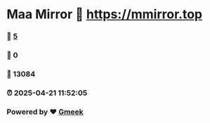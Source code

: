 # Maa Mirror :link: https://mmirror.top 
### :page_facing_up: [5](https://mmirror.top/tag.html) 
### :speech_balloon: 0 
### :hibiscus: 13084 
### :alarm_clock: 2025-04-21 11:52:05 
### Powered by :heart: [Gmeek](https://github.com/Meekdai/Gmeek)
